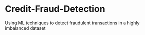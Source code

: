 # Credit-Fraud-Detection
Using ML techniques to detect fraudulent transactions in a highly imbalanced dataset
